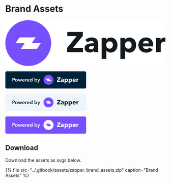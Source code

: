 # Brand Assets

![Zapper Official Logo](../.gitbook/assets/group-24-5-.png)

![API integration logo - Black](../.gitbook/assets/built-on-black.png)

![API integration logo - Gray](../.gitbook/assets/built-on-gray.png)

![API integration logo - Purple](../.gitbook/assets/built-on-purple.png)

## Download

Download the assets as svgs below. 

{% file src="../.gitbook/assets/zapper\_brand\_assets.zip" caption="Brand Assets" %}



